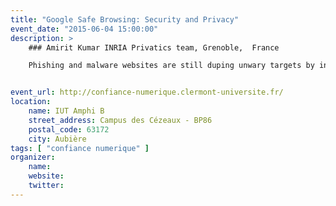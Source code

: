 ```yaml
---
title: "Google Safe Browsing: Security and Privacy"
event_date: "2015-06-04 15:00:00"
description: >
    ### Amirit Kumar INRIA Privatics team, Grenoble,  France

    Phishing and malware websites are still duping unwary targets by infecting private computers or by committing cybercrimes such as fraud and identity theft. Safe Browsing is a defensive technology which identifies unsafe websites and notifies users in real-time of any potential harm of visiting a URL. All the established web service providers such as Google, Microsoft and Yandex offer Safe Browsing as feature in their software solutions and products. Hence, knowingly or unknowingly, you are certainly one of its users. The goal of this talk is to analyze the prevalent Safe Browsing architectures through a security and privacy point of view. While, some of these services such as Microsoft Smart Screen Filter are privacy unfriendly by design, i.e. without any effort, the backend server may track a user's activity over the web. Other players such as Google and Yandex advert in their privacy policy that their Safe Browsing architecuture does allow them to track users. This talk would prove that their privacy policy is incorrect. On the security front, our findings are rather opposite. Microsoft Smart Screen Filter is a secure solution, while Google and Yandex Safe Browsing are insecure by design. We propose several denial-of-service attacks that simultaneously affect both the Safe Browsing servers and its clients. One of our attacks allows an adversary to force Google and Yandex to "blacklist" any target benign URL


event_url: http://confiance-numerique.clermont-universite.fr/
location:
    name: IUT Amphi B
    street_address: Campus des Cézeaux - BP86
    postal_code: 63172
    city: Aubière
tags: [ "confiance numerique" ]
organizer:
    name:
    website:
    twitter:
---
```

